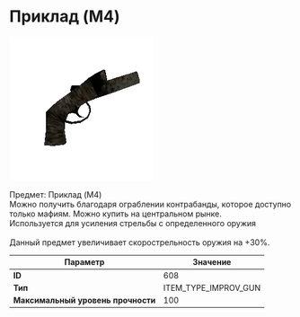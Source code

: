 # Приклад (M4)

![Item Image](../img/608.webp?raw=true)

Предмет: Приклад (M4)<br>Можно получить благодаря ограблении контрабанды, которое доступно<br>только мафиям. Можно купить на центральном рынке. <br>Используется для усиления стрельбы с определенного оружия<br><br>Данный предмет увеличивает скорострельность оружия на +30%.<br>


| Параметр | Значение |
|----------|----------|
| **ID** | 608 |
| **Тип** | ITEM_TYPE_IMPROV_GUN |
| **Максимальный уровень прочности** | 100 |

